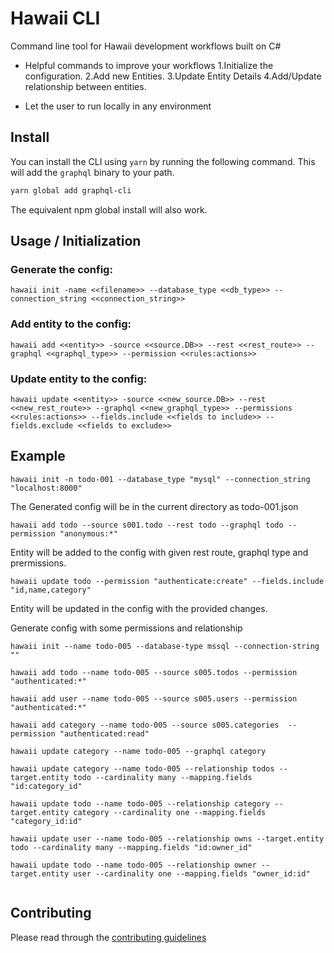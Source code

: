 # Hawaii CLI

Command line tool for Hawaii development workflows built on
C#

 - Helpful commands to improve your workflows
   	1.Initialize the configuration.
	2.Add new Entities.
	3.Update Entity Details
	4.Add/Update relationship between entities.

 - Let the user to run locally in any environment
 
## Install
You can install the CLI using `yarn` by running the following command. This will add the `graphql` binary to your path.

```sh
yarn global add graphql-cli
```

The equivalent npm global install will also work.


## Usage / Initialization

### Generate the config:
```
hawaii init -name <<filename>> --database_type <<db_type>> --connection_string <<connection_string>>
```
### Add entity to the config:
```
hawaii add <<entity>> -source <<source.DB>> --rest <<rest_route>> --graphql <<graphql_type>> --permission <<rules:actions>>
```
### Update entity to the config:
```
hawaii update <<entity>> -source <<new_source.DB>> --rest <<new_rest_route>> --graphql <<new_graphql_type>> --permissions <<rules:actions>> --fields.include <<fields to include>> --fields.exclude <<fields to exclude>>
```

## Example
```	
hawaii init -n todo-001 --database_type "mysql" --connection_string "localhost:8000"
```	
The Generated config will be in the current directory as todo-001.json
```	
hawaii add todo --source s001.todo --rest todo --graphql todo --permission "anonymous:*"
```
Entity will be added to the config with given rest route, graphql type and prermissions.
```	
hawaii update todo --permission "authenticate:create" --fields.include "id,name,category"
```
Entity will be updated in the config with the provided changes.

Generate config with some permissions and relationship
```
hawaii init --name todo-005 --database-type mssql --connection-string ""

hawaii add todo --name todo-005 --source s005.todos --permission "authenticated:*" 

hawaii add user --name todo-005 --source s005.users --permission "authenticated:*" 

hawaii add category --name todo-005 --source s005.categories  --permission "authenticated:read"

hawaii update category --name todo-005 --graphql category

hawaii update category --name todo-005 --relationship todos --target.entity todo --cardinality many --mapping.fields "id:category_id" 

hawaii update todo --name todo-005 --relationship category --target.entity category --cardinality one --mapping.fields "category_id:id" 

hawaii update user --name todo-005 --relationship owns --target.entity todo --cardinality many --mapping.fields "id:owner_id" 

hawaii update todo --name todo-005 --relationship owner --target.entity user --cardinality one --mapping.fields "owner_id:id"
 
```

## Contributing

Please read through the [contributing guidelines](./CONTRIBUTING.md)